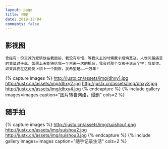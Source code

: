 ```yaml
---
layout: page
title: 相册
date: 2018-12-04
comments: false
---
```


## 影视图
`曾经有一份真诚的爱情放在我面前，我没有珍惜，等我失去的时候我才后悔莫及，人世间最痛苦的事莫过于此。如果上天能够给我一个再来一次的机会，我会对那个女孩子说三个字：我爱你。如果非要在这份爱上加上一个期限，我希望是……一万年！`

{% capture images %}
    http://justx.cn/assets/img/dhxy1.jpg
    http://justx.cn/assets/img/dhxy2.jpg
    http://justx.cn/assets/img/dhxy3.jpg
    http://justx.cn/assets/img/dhxy4.jpg
{% endcapture %}
{% include gallery images=images caption="图片转自网络，侵删" cols=2 %}


## 随手拍

{% capture images %}
    http://justx.cn/assets/img/suishou1.png
    http://justx.cn/assets/img/suishou2.jpg
    http://justx.cn/assets/img/suishou3.jpg
{% endcapture %}
{% include gallery images=images caption="随手记录生活" cols=2 %}
